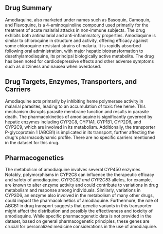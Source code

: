 ## Drug Summary
Amodiaquine, also marketed under names such as Basoquin, Camoquin, and Flavoquine, is a 4-aminoquinoline compound used primarily for the treatment of acute malarial attacks in non-immune subjects. The drug exhibits both antimalarial and anti-inflammatory properties. Amodiaquine is similar to chloroquine in structure and activity, offering efficacy against some chloroquine-resistant strains of malaria. It is rapidly absorbed following oral administration, with major hepatic biotransformation to desethylamodiaquine, its principal biologically active metabolite. The drug has been noted for cardiodepressive effects and other adverse symptoms such as dizziness and nausea when overdosed.

## Drug Targets, Enzymes, Transporters, and Carriers
Amodiaquine acts primarily by inhibiting heme polymerase activity in malarial parasites, leading to an accumulation of toxic free heme. This mechanism disrupts parasite membrane function and results in parasite death. The pharmacokinetics of amodiaquine is significantly governed by hepatic enzymes including CYP2C8, CYP1A1, CYP1B1, CYP2D6, and CYP2C9, which are involved in its metabolism. Additionally, the transporter P-glycoprotein 1 (ABCB1) is implicated in its transport, further affecting the drug's pharmacodynamic profile. There are no specific carriers mentioned in the dataset for this drug.

## Pharmacogenetics
The metabolism of amodiaquine involves several CYP450 enzymes. Notably, polymorphisms in CYP2C8 can influence the therapeutic efficacy and safety of amodiaquine. CYP2C8*2 and CYP2C8*3 alleles, for example, are known to alter enzyme activity and could contribute to variations in drug metabolism and response among individuals. Similarly, variations in CYP2D6, an enzyme also involved in the metabolism of many other drugs, could impact the pharmacokinetics of amodiaquine. Furthermore, the role of ABCB1 in drug transport suggests that genetic variants in this transporter might affect the distribution and possibly the effectiveness and toxicity of amodiaquine. While specific pharmacogenetic data is not provided in the dataset, based on general pharmacogenetic principles, these genes are crucial for personalized medicine considerations in the use of amodiaquine.